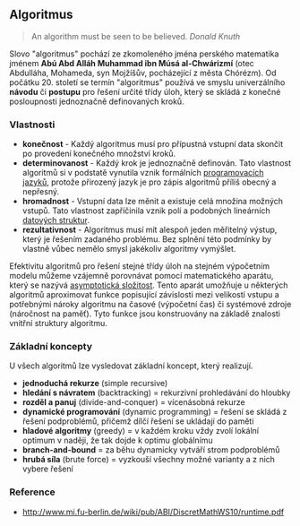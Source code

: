 ## Algoritmus

> An algorithm must be seen to be believed. *Donald Knuth*

Slovo "algoritmus" pochází ze zkomoleného jména perského matematika jménem **Abú Abd Alláh Muhammad ibn Músá al-Chwárizmí** (otec Abdulláha, Mohameda, syn Mojžíšův, pocházející z města Chórézm). Od počátku 20. století se termín "algoritmus" používá ve smyslu univerzálního **návodu** či **postupu** pro řešení určité třídy úloh, který se skládá z konečné posloupnosti jednoznačně definovaných kroků.

### Vlastnosti

- **konečnost** - Každý algoritmus musí pro přípustná vstupní data skončit po provedení konečného množství kroků.
- **determinovanost** - Každý krok je jednoznačně definován. Tato vlastnost algoritmů si v podstatě vynutila vznik formálních [programovacích jazyků](wiki/jazyk), protože přirozený jazyk je pro zápis algoritmů příliš obecný a nepřesný.
- **hromadnost** - Vstupní data lze měnit a existuje celá množina možných vstupů. Tato vlastnost zapříčinila vznik polí a podobných lineárních [datových struktur](wiki/datova-struktura).
- **rezultativnost** - Algoritmus musí mít alespoň jeden měřitelný výstup, který je řešením zadaného problému. Bez splnění této podmínky by vlastně vůbec nemělo smysl jakékoliv algoritmy vymýšlet.

Efektivitu algoritmů pro řešení stejné třídy úloh na stejném výpočetním modelu můžeme vzájemně porovnávat pomocí matematického aparátu, který se nazývá [asymptotická složitost](wiki/asymptoticka-slozitost). Tento aparát umožňuje u některých algoritmů aproximovat funkce popisující závislosti mezi velikostí vstupu a potřebnými nároky algoritmu na časové (výpočetní čas) či systémové zdroje (náročnost na paměť). Tyto funkce jsou konstruovány na základě znalosti vnitřní struktury algoritmu.

### Základní koncepty

U všech algoritmů lze vysledovat základní koncept, který realizují.

- **jednoduchá rekurze** (simple recursive)
- **hledání s návratem** (backtracking) = rekurzivní prohledávání do hloubky
- **rozděl a panuj** (divide-and-conquer) = vícenásobná rekurze
- **dynamické programování** (dynamic programming) = řešení se skládá z řešení podproblémů, přičemž dílčí řešení se ukládají do paměti
- **hladové algoritmy** (greedy) = v každém kroku vždy zvolí lokální optimum v naději, že tak dojde k optimu globálnímu
- **branch-and-bound** = za běhu dynamicky vytváří strom podproblémů
- **hrubá síla** (brute force) = vyzkouší všechny možné varianty a z nich vybere řešení

### Reference

- http://www.mi.fu-berlin.de/wiki/pub/ABI/DiscretMathWS10/runtime.pdf